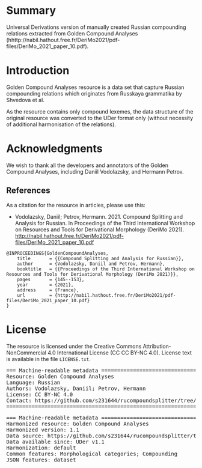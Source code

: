 # Summary

Universal Derivations version of manually created Russian compounding relations extracted from Golden Compound Analyses (hhttp://nabil.hathout.free.fr/DeriMo2021/pdf-files/DeriMo_2021_paper_10.pdf).


# Introduction

Golden Compound Analyses resource is a data set that capture Russian compounding relations which originates from Russkaya grammatika by Shvedova et al.

As the resource contains only compound lexemes, the data structure of the original resource was converted to the UDer format only (without necessity of additional harmonisation of the relations).


# Acknowledgments

We wish to thank all the developers and annotators of the Golden Compound Analyses, including Daniil Vodolazsky, and Hermann Petrov.


## References

As a citation for the resource in articles, please use this:

* Vodolazsky, Daniil; Petrov, Hermann. 2021. Compound Splitting and Analysis for Russian. In Proceedings of the Third International Workshop on Resources and Tools for Derivational Morphology (DeriMo 2021). http://nabil.hathout.free.fr/DeriMo2021/pdf-files/DeriMo_2021_paper_10.pdf

```
@INPROCEEDINGS{GoldenCompoundAnalyses,
    title       = {{Compound Splitting and Analysis for Russian}},
    author      = {Vodolazsky, Daniil and Petrov, Hermann},
    booktitle   = {{Proceedings of the Third International Workshop on Resources and Tools for Derivational Morphology (DeriMo 2021)}},
    pages       = {145--153},
    year        = {2021},
    address     = {France},
    url         = {http://nabil.hathout.free.fr/DeriMo2021/pdf-files/DeriMo_2021_paper_10.pdf}
}
```


# License

The resource is licensed under the Creative Commons Attribution-NonCommercial 4.0 International License (CC CC BY-NC 4.0).
License text is available in the file `LICENSE.txt`.


<pre>
=== Machine-readable metadata =================================================
Resource: Golden Compound Analyses
Language: Russian
Authors: Vodolazsky, Daniil; Petrov, Hermann
License: CC BY-NC 4.0
Contact: https://github.com/s231644/rucompoundsplitter/tree/main/data/gold_analyses
===============================================================================
</pre>

<pre>
=== Machine-readable metadata =================================================
Harmonized resource: Golden Compound Analyses
Harmonized version: 1.1
Data source: https://github.com/s231644/rucompoundsplitter/tree/main/data/gold_analyses
Data available since: UDer v1.1
Harmonization: default
Common features: Morphological categories; Compounding
JSON features: dataset
